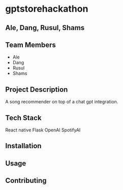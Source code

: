 # gptstorehackathon

## Ale, Dang, Rusul, Shams

## Team Members
- Ale
- Dang
- Rusul
- Shams

## Project Description

A song recommender on top of a chat gpt integration. 

## Tech Stack

React native
Flask
OpenAI
SpotifyAI

## Installation

## Usage

## Contributing


